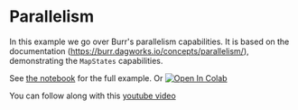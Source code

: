 # Parallelism

In this example we go over Burr's parallelism capabilities. It is based on the documentation (https://burr.dagworks.io/concepts/parallelism/), demonstrating the `MapStates` capabilities.

See [the notebook](./notebook.ipynb) for the full example. Or <a target="_blank" href="https://colab.research.google.com/github/apache/burr/blob/main/examples/parallelism/notebook.ipynb">
  <img src="https://colab.research.google.com/assets/colab-badge.svg" alt="Open In Colab"/>
</a>

You can follow along with this [youtube video](https://youtu.be/G7lw63IBSmY)
